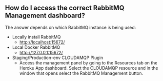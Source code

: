 ## How do I access the correct RabbitMQ Management dashboard?

The answer depends on which RabbitMQ instance is being used:

- Locally install RabbitMQ
  - <http://localhost:15672/>
- Local Docker RabbitMQ
  - <http://127.0.0.1:15672/>
- Staging/Production-env CLOUDAMQP Plugin
  - Access the management panel by going to the Resources tab on the Heroku App dashboard. Select the CLOUDAMQP resource and in the window that opens select the RabbitMQ Management button.